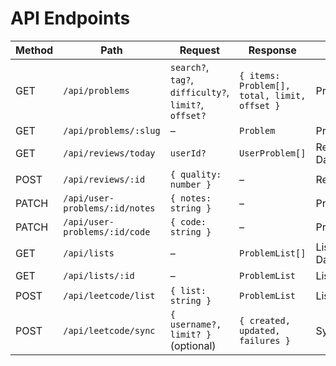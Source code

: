 # API Endpoints

| Method | Path | Request | Response | Used In |
| ------ | ---- | ------- | -------- | ------- |
| GET | `/api/problems` | `search?`, `tag?`, `difficulty?`, `limit?`, `offset?` | `{ items: Problem[], total, limit, offset }` | ProblemsPage |
| GET | `/api/problems/:slug` | – | `Problem` | ProblemDetailPage |
| GET | `/api/reviews/today` | `userId?` | `UserProblem[]` | ReviewsPage, DashboardPage |
| POST | `/api/reviews/:id` | `{ quality: number }` | – | ReviewsPage |
| PATCH | `/api/user-problems/:id/notes` | `{ notes: string }` | – | ProblemDetailPage |
| PATCH | `/api/user-problems/:id/code` | `{ code: string }` | – | ProblemDetailPage |
| GET | `/api/lists` | – | `ProblemList[]` | ListsPage, DashboardPage |
| GET | `/api/lists/:id` | – | `ProblemList` | ListDetailPage |
| POST | `/api/leetcode/list` | `{ list: string }` | `ProblemList` | ListsPage (import) |
| POST | `/api/leetcode/sync` | `{ username?, limit? }` (optional) | `{ created, updated, failures }` | SyncPage |

